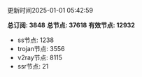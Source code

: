 更新时间2025-01-01 05:42:59

**总订阅: 3848**
**总节点: 37618**
**有效节点: 12932**
- ss节点: 1238
- trojan节点: 3556
- v2ray节点: 8115
- ssr节点: 21
